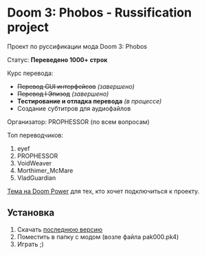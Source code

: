 # Doom 3: Phobos - Russification project

Проект по руссификации мода Doom 3: Phobos

Статус: **Переведено 1000+ строк**

Курс перевода:
  - ~~Перевод GUI интерфейсов~~ *(завершено)*
  - ~~Перевод I Эпизод~~ *(завершено)*
  - **Тестирование и отладка перевода** *(в процессе)*
  - Создание субтитров для аудиофайлов

Организатор: PROPHESSOR (по всем вопросам)

Топ переводчиков:
  1. eyef
  2. PROPHESSOR
  3. VoidWeaver
  4. Morthimer\_McMare
  5. VladGuardian

[Тема на Doom Power](http://i.iddqd.ru/viewtopic.php?t=1760) для тех, кто хочет подключиться к проекту.

## Установка

1. Скачать [последнюю версию](https://github.com/PROPHESSOR/doom3phobos-russian/releases)
2. Поместить в папку с модом (возле файла pak000.pk4)
3. Играть ;)
